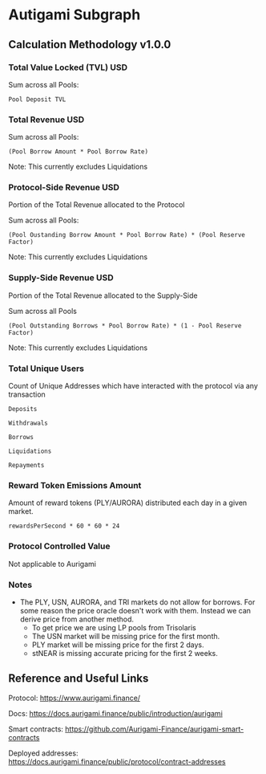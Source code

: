 # Autigami Subgraph

## Calculation Methodology v1.0.0

### Total Value Locked (TVL) USD

Sum across all Pools:

`Pool Deposit TVL`

### Total Revenue USD

Sum across all Pools:

`(Pool Borrow Amount * Pool Borrow Rate)`

Note: This currently excludes Liquidations

### Protocol-Side Revenue USD

Portion of the Total Revenue allocated to the Protocol

Sum across all Pools:

`(Pool Oustanding Borrow Amount * Pool Borrow Rate) * (Pool Reserve Factor)`

Note: This currently excludes Liquidations

### Supply-Side Revenue USD

Portion of the Total Revenue allocated to the Supply-Side

Sum across all Pools

`(Pool Outstanding Borrows * Pool Borrow Rate) * (1 - Pool Reserve Factor)`

Note: This currently excludes Liquidations

### Total Unique Users

Count of Unique Addresses which have interacted with the protocol via any transaction

`Deposits`

`Withdrawals`

`Borrows`

`Liquidations`

`Repayments`

### Reward Token Emissions Amount

Amount of reward tokens (PLY/AURORA) distributed each day in a given market.

`rewardsPerSecond * 60 * 60 * 24`

### Protocol Controlled Value

Not applicable to Aurigami

### Notes

- The PLY, USN, AURORA, and TRI markets do not allow for borrows. For some reason the price oracle doesn't work with them. Instead we can derive price from another method.
  - To get price we are using LP pools from Trisolaris
  - The USN market will be missing price for the first month.
  - PLY market will be missing price for the first 2 days.
  - stNEAR is missing accurate pricing for the first 2 weeks.

## Reference and Useful Links

Protocol: https://www.aurigami.finance/

Docs: https://docs.aurigami.finance/public/introduction/aurigami

Smart contracts: https://github.com/Aurigami-Finance/aurigami-smart-contracts

Deployed addresses: https://docs.aurigami.finance/public/protocol/contract-addresses
